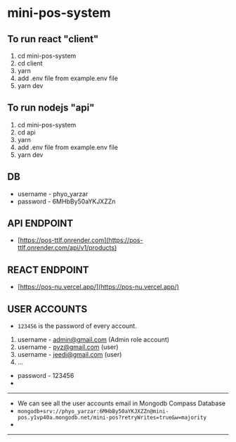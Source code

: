 # mini-pos-system

## To run react "client"

1. cd mini-pos-system
2. cd client
3. yarn
4. add .env file from example.env file
5. yarn dev

## To run nodejs "api"

1. cd mini-pos-system
2. cd api
3. yarn
4. add .env file from example.env file
5. yarn dev

## DB

- username - phyo_yarzar
- password - 6MHbBy50aYKJXZZn

## API ENDPOINT

- [https://pos-ttlf.onrender.com](https://pos-ttlf.onrender.com/api/v1/products)

## REACT ENDPOINT

- [https://pos-nu.vercel.app/](https://pos-nu.vercel.app/)

## USER ACCOUNTS
- `123456` is the password of every account. 

1. username - admin@gmail.com (Admin role account)
2. username - pyz@gmail.com (user)
3. username - jeedi@gmail.com (user)
4. ...
- password - 123456
-
- ---------------------------------
- We can see all the user accounts email in Mongodb Compass Database
- `mongodb+srv://phyo_yarzar:6MHbBy50aYKJXZZn@mini-pos.y1vp40a.mongodb.net/mini-pos?retryWrites=true&w=majority`
-
----------------------------------




